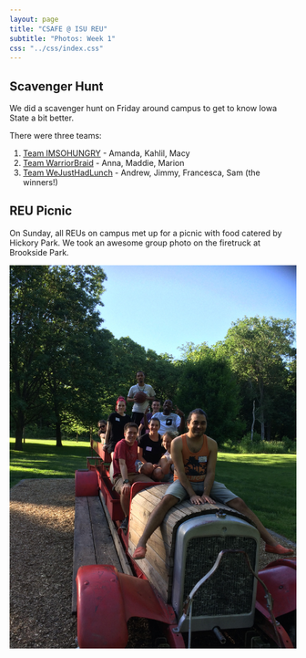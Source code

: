 ```yaml
---
layout: page
title: "CSAFE @ ISU REU"
subtitle: "Photos: Week 1"
css: "../css/index.css"
---
```


## Scavenger Hunt

We did a scavenger hunt on Friday around campus to get to know Iowa State a bit better. 

There were three teams:

1. [Team IMSOHUNGRY](sh/ish/ishphotos.html) - Amanda, Kahlil, Macy
2. [Team WarriorBraid](sh/wb/wbphotos.html) - Anna, Maddie, Marion
3. [Team WeJustHadLunch](sh/wjhl/wjhlphotos.html) - Andrew, Jimmy, Francesca, Sam (the winners!)

## REU Picnic

On Sunday, all REUs on campus met up for a picnic with food catered by Hickory Park. We took an awesome group photo on the firetruck at Brookside Park. 

![](firetruck.jpg)


<!--- 
<script type="text/javascript"
	src="http://slideshow.triptracker.net/slide.js"></script>
<script type="text/javascript">
  var viewer = new PhotoViewer();
  viewer.add('/sh/ish/Bird_is_the_word.jpeg');
  viewer.add('/sh/ish/Bowling_for_Clues.jpeg');
  viewer.add('/sh/ish/Farmhouse_Aesthetic.jpeg');
  viewer.add('/sh/ish/Farmhouse_Aesthetic.jpeg');
</script>
<a href="javascript:void(viewer.show(0))">Slideshow</a>

<div class="slider fade">
					
<div><div class="image"><img src="sh/ish/Bird_is_the_word.jpeg" alt="Team IMSOHUNGRY at Lake Laverne"></div></div>	
<div><div class="image"><img src="sh/ish/Bowling_for_Clues.jpeg" alt="Team IMSOHUNGRY outside the MU bowling alley"></div></div>	
<div><div class="image"><img src="sh/ish/Farmhouse_Aesthetic.jpeg" alt="Team IMSOHUNGRY by the farmhouse"></div></div>
<div><div class="image"><img src="sh/ish/Mystery_Art_12.jpeg" alt="Team IMSOHUNGRY by some campus art"></div></div>
</div>
-->

